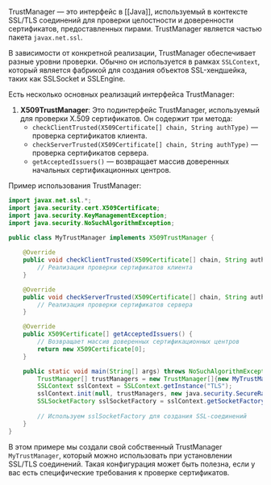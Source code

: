 TrustManager — это интерфейс в [[Java]], используемый в контексте SSL/TLS соединений для проверки целостности и доверенности сертификатов, предоставленных пирами. TrustManager является частью пакета `javax.net.ssl`.

В зависимости от конкретной реализации, TrustManager обеспечивает разные уровни проверки. Обычно он используется в рамках `SSLContext`, который является фабрикой для создания объектов SSL-хендшейка, таких как SSLSocket и SSLEngine.

Есть несколько основных реализаций интерфейса TrustManager:

1. **X509TrustManager**: Это подинтерфейс TrustManager, используемый для проверки X.509 сертификатов. Он содержит три метода:
   - `checkClientTrusted(X509Certificate[] chain, String authType)` — проверка сертификатов клиента.
   - `checkServerTrusted(X509Certificate[] chain, String authType)` — проверка сертификатов сервера.
   - `getAcceptedIssuers()` — возвращает массив доверенных начальных сертификационных центров.

Пример использования TrustManager:

```java
import javax.net.ssl.*;
import java.security.cert.X509Certificate;
import java.security.KeyManagementException;
import java.security.NoSuchAlgorithmException;

public class MyTrustManager implements X509TrustManager {
    
    @Override
    public void checkClientTrusted(X509Certificate[] chain, String authType) {
        // Реализация проверки сертификатов клиента
    }

    @Override
    public void checkServerTrusted(X509Certificate[] chain, String authType) {
        // Реализация проверки сертификатов сервера
    }

    @Override
    public X509Certificate[] getAcceptedIssuers() {
        // Возвращает массив доверенных сертификационных центров
        return new X509Certificate[0];
    }

    public static void main(String[] args) throws NoSuchAlgorithmException, KeyManagementException {
        TrustManager[] trustManagers = new TrustManager[]{new MyTrustManager()};
        SSLContext sslContext = SSLContext.getInstance("TLS");
        sslContext.init(null, trustManagers, new java.security.SecureRandom());
        SSLSocketFactory sslSocketFactory = sslContext.getSocketFactory();
        
        // Используем sslSocketFactory для создания SSL-соединений
    }
}
```

В этом примере мы создали свой собственный TrustManager `MyTrustManager`, который можно использовать при установлении SSL/TLS соединений. Такая конфигурация может быть полезна, если у вас есть специфические требования к проверке сертификатов.